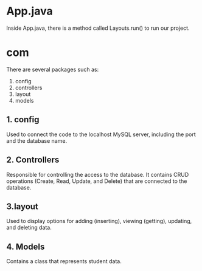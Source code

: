 # App.java
Inside App.java, there is a method called Layouts.run() to run our project.

# com 
There are several packages such as:
1. config
2. controllers
3. layout
4. models

## 1. config
Used to connect the code to the localhost MySQL server, including the port and the database name.

## 2. Controllers
Responsible for controlling the access to the database. It contains CRUD operations (Create, Read, Update, and Delete) that are connected to the database.

## 3.layout
Used to display options for adding (inserting), viewing (getting), updating, and deleting data.

## 4. Models
Contains a class that represents student data.
